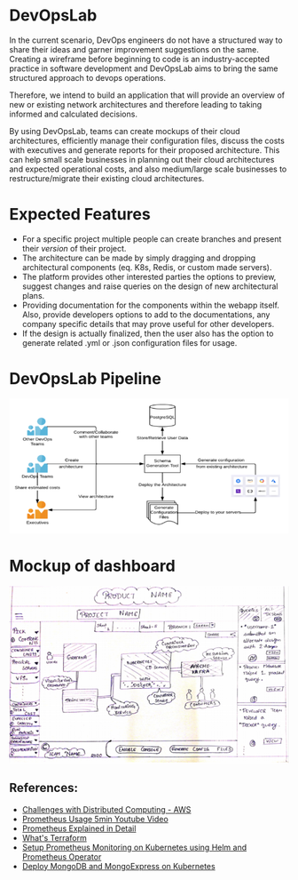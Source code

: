 # DevOpsLab
In the current scenario, DevOps engineers do not have a structured way to share their ideas and garner improvement suggestions on the same. 
Creating a wireframe before beginning to code is an industry-accepted practice in software development and DevOpsLab aims to bring the same structured approach to devops operations. 

Therefore, we intend to build an application that will provide an overview of new or existing network architectures and therefore leading to taking informed and 
calculated decisions.

By using DevOpsLab, teams can create mockups of their cloud architectures, efficiently manage their configuration files, discuss the costs with executives and generate reports for their proposed architecture. This can help small scale businesses in planning out their cloud architectures and expected operational costs, and also medium/large scale businesses to restructure/migrate their existing cloud architectures. 

# Expected Features
- For a specific project multiple people can create branches and present their *version* of their project.
- The architecture can be made by simply dragging and dropping architectural components (eq. K8s, Redis, or custom made servers).
- The platform provides other interested parties the options to preview, suggest changes and raise queries on the design of new architectural plans.
- Providing documentation for the components within the webapp itself. Also, provide developers options to add to the documentations, any company specific details that may prove useful for other developers.
- If the design is actually finalized, then the user also has the option to generate related .yml or .json configuration files for usage.  

# DevOpsLab Pipeline
![pipeline](https://github.com/theadityasam/devopslab/blob/master/images/pipeline.png)

# Mockup of dashboard
![dashboard](https://github.com/theadityasam/devopslab/blob/master/images/dashboard.png)

## References:
- [Challenges with Distributed Computing - AWS](https://aws.amazon.com/builders-library/challenges-with-distributed-systems/#:~:text=Distributed%20problems%20occur%20at%20all,just%20low%2Dlevel%20physical%20machines.&text=Distributed%20problems%20get%20worse%20at,the%20system%2C%20due%20to%20recursion.&text=Distributed%20bugs%20often%20show%20up,are%20deployed%20to%20a%20system.&text=Distributed%20bugs%20can%20spread%20across%20an%20entire%20system.)
- [Prometheus Usage 5min Youtube Video](https://www.youtube.com/watch?v=WUkNnY65htQ)
- [Prometheus Explained in Detail](https://www.youtube.com/watch?v=h4Sl21AKiDg)
- [What's Terraform](https://www.youtube.com/watch?v=l5k1ai_GBDE)
- [Setup Prometheus Monitoring on Kubernetes using Helm and Prometheus Operator](https://www.youtube.com/watch?v=QoDqxm7ybLc)
- [Deploy MongoDB and MongoExpress on Kubernetes](https://www.youtube.com/watch?v=EQNO_kM96Mo)
